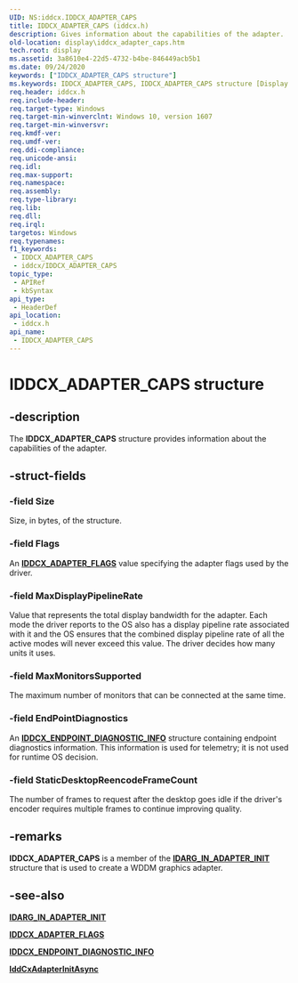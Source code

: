 ```yaml
---
UID: NS:iddcx.IDDCX_ADAPTER_CAPS
title: IDDCX_ADAPTER_CAPS (iddcx.h)
description: Gives information about the capabilities of the adapter.
old-location: display\iddcx_adapter_caps.htm
tech.root: display
ms.assetid: 3a8610e4-22d5-4732-b4be-846449acb5b1
ms.date: 09/24/2020
keywords: ["IDDCX_ADAPTER_CAPS structure"]
ms.keywords: IDDCX_ADAPTER_CAPS, IDDCX_ADAPTER_CAPS structure [Display Devices], display.iddcx_adapter_caps, iddcx/IDDCX_ADAPTER_CAPS
req.header: iddcx.h
req.include-header: 
req.target-type: Windows
req.target-min-winverclnt: Windows 10, version 1607
req.target-min-winversvr: 
req.kmdf-ver: 
req.umdf-ver: 
req.ddi-compliance: 
req.unicode-ansi: 
req.idl: 
req.max-support: 
req.namespace: 
req.assembly: 
req.type-library: 
req.lib: 
req.dll: 
req.irql: 
targetos: Windows
req.typenames: 
f1_keywords:
 - IDDCX_ADAPTER_CAPS
 - iddcx/IDDCX_ADAPTER_CAPS
topic_type:
 - APIRef
 - kbSyntax
api_type:
 - HeaderDef
api_location:
 - iddcx.h
api_name:
 - IDDCX_ADAPTER_CAPS
---
```


# IDDCX_ADAPTER_CAPS structure

## -description

The **IDDCX_ADAPTER_CAPS** structure provides information about the capabilities of the adapter.

## -struct-fields

### -field Size

Size, in bytes, of the structure.

### -field Flags

An [**IDDCX_ADAPTER_FLAGS**](ne-iddcx-iddcx_adapter_flags.md) value specifying the adapter flags used by the driver.

### -field MaxDisplayPipelineRate

Value that represents the total display bandwidth for the adapter. Each mode the driver reports to the OS also has a display pipeline rate associated with it and the OS ensures that the combined display pipeline rate of all the active modes will never exceed this value. The driver decides how many units it uses.

### -field MaxMonitorsSupported

The maximum number of monitors that can be connected at the same time.

### -field EndPointDiagnostics

An [**IDDCX_ENDPOINT_DIAGNOSTIC_INFO**](ns-iddcx-iddcx_endpoint_diagnostic_info.md) structure containing endpoint diagnostics information. This information is used for telemetry; it is not used for runtime OS decision.

### -field StaticDesktopReencodeFrameCount

The number of frames to request after the desktop goes idle if the driver's encoder requires multiple frames to continue improving quality.

## -remarks

**IDDCX_ADAPTER_CAPS** is a member of the [**IDARG_IN_ADAPTER_INIT**](ns-iddcx-idarg_in_adapter_init.md) structure that is used to create a WDDM graphics adapter.

## -see-also

[**IDARG_IN_ADAPTER_INIT**](ns-iddcx-idarg_in_adapter_init.md)

[**IDDCX_ADAPTER_FLAGS**](ne-iddcx-iddcx_adapter_flags.md)

[**IDDCX_ENDPOINT_DIAGNOSTIC_INFO**](ns-iddcx-iddcx_endpoint_diagnostic_info.md)

[**IddCxAdapterInitAsync**](nf-iddcx-iddcxadapterinitasync.md)

